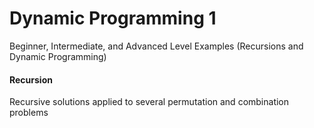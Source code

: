 # Dynamic Programming 1
Beginner, Intermediate, and Advanced Level Examples (Recursions and Dynamic Programming) 


#### Recursion 
Recursive solutions applied to several permutation and combination problems
